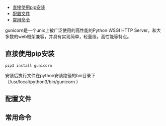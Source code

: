 + [直接使用pip安装](#直接使用pip安装)
+ [配置文件](#配置文件)
+ [常用命令](#常用命令)


gunicorn是一个unix上被广泛使用的高性能的Python WSGI HTTP Server。和大多数的web框架兼容，并具有实现简单，轻量级，高性能等特点。

## 直接使用pip安装
```
pip3 install gunicorn
```

安装后执行文件在python安装路径的bin目录下（/usr/local/python3/bin/gunicorn
）

## 配置文件

## 常用命令
